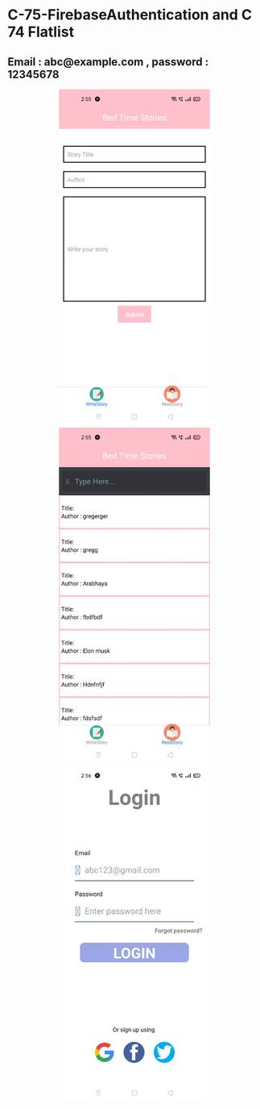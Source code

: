 # C-75-FirebaseAuthentication and C 74 Flatlist

<h2>Email : abc@example.com , password : 12345678</h2>

<p align="center">
  <img src="https://github.com/Arabhya07092007/C-75-FirebaseAuthentication/blob/main/img1.jpeg?raw=true" width="300" title="Write story screen">
  <img src="https://github.com/Arabhya07092007/C-75-FirebaseAuthentication/blob/main/img4.jpeg?raw=true" width="300" title="Read story screen">
  <img src="https://github.com/Arabhya07092007/C-75-FirebaseAuthentication/blob/main/img2.jpeg?raw=true" width="300" title="Login screen">
</p>
